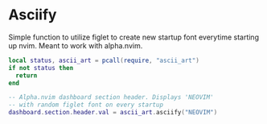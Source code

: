 # Asciify

Simple function to utilize figlet to create new startup font everytime starting up nvim.
Meant to work with alpha.nvim.

```lua
local status, ascii_art = pcall(require, "ascii_art")
if not status then
  return
end

-- Alpha.nvim dashboard section header. Displays 'NEOVIM'
-- with random figlet font on every startup
dashboard.section.header.val = ascii_art.asciify("NEOVIM")
```
